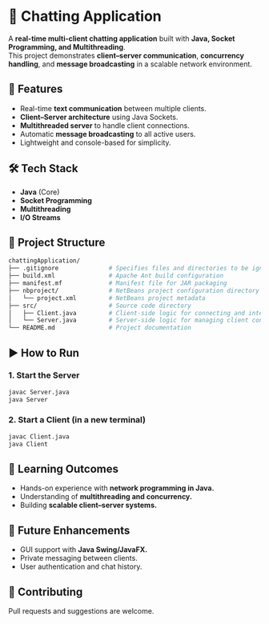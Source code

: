 # 💬 Chatting Application

A **real-time multi-client chatting application** built with **Java, Socket Programming, and Multithreading**.  
This project demonstrates **client–server communication**, **concurrency handling**, and **message broadcasting** in a scalable network environment.


## 🚀 Features
- Real-time **text communication** between multiple clients.  
- **Client–Server architecture** using Java Sockets.  
- **Multithreaded server** to handle client connections.  
- Automatic **message broadcasting** to all active users.  
- Lightweight and console-based for simplicity.  


## 🛠️ Tech Stack
- **Java** (Core)  
- **Socket Programming**  
- **Multithreading**  
- **I/O Streams**


## 📂 Project Structure
```bash
chattingApplication/
├── .gitignore              # Specifies files and directories to be ignored by Git
├── build.xml               # Apache Ant build configuration
├── manifest.mf             # Manifest file for JAR packaging
├── nbproject/              # NetBeans project configuration directory
│   └── project.xml         # NetBeans project metadata
├── src/                    # Source code directory
│   ├── Client.java         # Client-side logic for connecting and interacting with the server
│   └── Server.java         # Server-side logic for managing client connections and message broadcasting
└── README.md               # Project documentation
```


## ▶️ How to Run

### 1. Start the Server
```bash
javac Server.java
java Server
```
### 2. Start a Client (in a new terminal)
```bash
javac Client.java
java Client
```


## 🎯 Learning Outcomes

- Hands-on experience with **network programming in Java.**
- Understanding of **multithreading and concurrency.**
- Building **scalable client–server systems.**


## 📌 Future Enhancements

- GUI support with **Java Swing/JavaFX.**
- Private messaging between clients.
- User authentication and chat history.


## 🤝 Contributing

Pull requests and suggestions are welcome.

